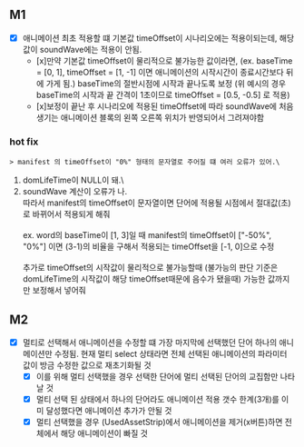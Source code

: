 ## M1

- [x] 애니메이션 최초 적용할 떄 기본값 timeOffset이 시나리오에는 적용이되는데, 해당 값이 soundWave에는 적용이 안됨.
  - [x]만약 기본값 timeOffset이 물리적으로 불가능한 값이라면, (ex. baseTime = [0, 1], timeOffset = [1, -1] 이면 애니메이션의 시작시간이 종료시간보다 뒤에 가게 됨.) baseTime의 절반시점에 시작과 끝나도록 보정 (위 예시의 경우 baseTime의 시작과 끝 간격이 1초이므로 timeOffset = [0.5, -0.5] 로 적용)
  - [x]보정이 끝난 후 시나리오에 적용된 timeOffset에 따라 soundWave에 처음생기는 애니메이션 블록의 왼쪽 오른쪽 위치가 반영되어서 그려져야함

### hot fix

    > manifest 의 timeOffset이 "0%" 형태의 문자열로 주어질 떄 여러 오류가 있어.\

1. domLifeTime이 NULL이 돼.\
2. soundWave 계산이 오류가 나.\
   따라서 manifest의 timeOffset이 문자열이면 단어에 적용될 시점에서 절대값(초)로
   바뀌어서 적용되게 해줘\
   \
   ex. word의 baseTime이 [1, 3]일 때 manifest의 timeOffset이 ["-50%", "0%"] 이면
   (3-1)의 비율을 구해서 적용되는 timeOffset을 [-1, 0]으로 수정\
   \
   추가로 timeOffset의 시작값이 물리적으로 불가능할때 (불가능의 판단 기준은
   domLifeTime의 시작값이 해당 timeOffset때문에 음수가 됐을때) 가능한 값까지만
   보정해서 넣어줘

## M2

- [x] 멀티로 선택해서 애니메이션을 수정할 떄 가장 마지막에 선택했던 단어 하나의 애니메이션만 수정됨. 현재 멀티 select 상태라면 전체 선택된 애니메이션의 파라미터 값이 방금 수정한 값으로 재초기화될 것
  - [x] 이를 위해 멀티 선택했을 경우 선택한 단어에 멀티 선택된 단어의 교집함만 나타날 것
  - [x] 멀티 선택 된 상태에서 하나의 단어라도 애니메이션 적용 갯수 한계(3개)를 이미 달성했다면 애니메이션 추가가 안될 것
  - [x] 멀티 선택했을 경우 (UsedAssetStrip)에서 애니메이션을 제거(x버튼)하면 전체에서 해당 애니메이션이 빠질 것
